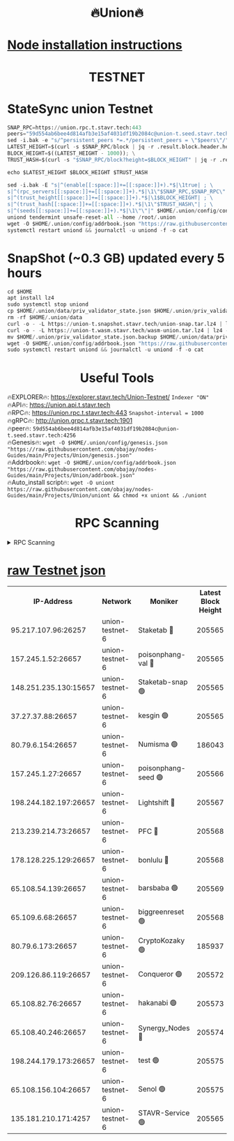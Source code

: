 <h1 align="center"> 🔥Union🔥</h1>

[Node installation instructions](https://github.com/obajay/nodes-Guides/tree/main/Projects/Union)
=

<h1 align="center"> TESTNET</h1>

# StateSync union Testnet
```python
SNAP_RPC=https://union.rpc.t.stavr.tech:443
peers="59d554ab6bee4d814afb3e15af4031df19b2084c@union-t.seed.stavr.tech:4256"
sed -i.bak -e "s/^persistent_peers *=.*/persistent_peers = \"$peers\"/" $HOME/.union/config/config.toml
LATEST_HEIGHT=$(curl -s $SNAP_RPC/block | jq -r .result.block.header.height); \
BLOCK_HEIGHT=$((LATEST_HEIGHT - 1000)); \
TRUST_HASH=$(curl -s "$SNAP_RPC/block?height=$BLOCK_HEIGHT" | jq -r .result.block_id.hash)

echo $LATEST_HEIGHT $BLOCK_HEIGHT $TRUST_HASH

sed -i.bak -E "s|^(enable[[:space:]]+=[[:space:]]+).*$|\1true| ; \
s|^(rpc_servers[[:space:]]+=[[:space:]]+).*$|\1\"$SNAP_RPC,$SNAP_RPC\"| ; \
s|^(trust_height[[:space:]]+=[[:space:]]+).*$|\1$BLOCK_HEIGHT| ; \
s|^(trust_hash[[:space:]]+=[[:space:]]+).*$|\1\"$TRUST_HASH\"| ; \
s|^(seeds[[:space:]]+=[[:space:]]+).*$|\1\"\"|" $HOME/.union/config/config.toml
uniond tendermint unsafe-reset-all --home /root/.union
wget -O $HOME/.union/config/addrbook.json "https://raw.githubusercontent.com/obajay/nodes-Guides/main/Projects/Union/addrbook.json"
systemctl restart uniond && journalctl -u uniond -f -o cat
```
# SnapShot (~0.3 GB) updated every 5 hours
```python
cd $HOME
apt install lz4
sudo systemctl stop uniond
cp $HOME/.union/data/priv_validator_state.json $HOME/.union/priv_validator_state.json.backup
rm -rf $HOME/.union/data
curl -o - -L https://union-t.snapshot.stavr.tech/union-snap.tar.lz4 | lz4 -c -d - | tar -x -C $HOME/.union --strip-components 2
curl -o - -L https://union-t.wasm.stavr.tech/wasm-union.tar.lz4 | lz4 -c -d - | tar -x -C $HOME/.union --strip-components 2
mv $HOME/.union/priv_validator_state.json.backup $HOME/.union/data/priv_validator_state.json
wget -O $HOME/.union/config/addrbook.json "https://raw.githubusercontent.com/obajay/nodes-Guides/main/Projects/Union/addrbook.json"
sudo systemctl restart uniond && journalctl -u uniond -f -o cat
```
 <h1 align="center"> Useful Tools</h1>
 
🔥EXPLORER🔥: https://explorer.stavr.tech/Union-Testnet/        `Indexer "ON"` \
🔥API🔥:      https://union.api.t.stavr.tech \
🔥RPC🔥:      https://union.rpc.t.stavr.tech:443              `Snapshot-interval = 1000` \
🔥gRPC🔥:     http://union.grpc.t.stavr.tech:1901 \
🔥peer🔥:     `59d554ab6bee4d814afb3e15af4031df19b2084c@union-t.seed.stavr.tech:4256` \
🔥Genesis🔥:     `wget -O $HOME/.union/config/genesis.json "https://raw.githubusercontent.com/obajay/nodes-Guides/main/Projects/Union/genesis.json"` \
🔥Addrbook🔥: ```wget -O $HOME/.union/config/addrbook.json "https://raw.githubusercontent.com/obajay/nodes-Guides/main/Projects/Union/addrbook.json"``` \
🔥Auto_install script🔥:  `wget -O uniont https://raw.githubusercontent.com/obajay/nodes-Guides/main/Projects/Union/uniont && chmod +x uniont && ./uniont`

<h1 align="center"> RPC Scanning</h1>

<details>
<summary>RPC Scanning</summary>

<h2 align="center"> We scan nodes in real time every 4 hours. And we provide the final result of RPC endpoints.
We cannot influence the operation of these nodes in any way. </h2>


```python
If Voting Power is higher than 0 --> then the Node is a validator of the network and may be subject to attack and be a potential threat to the chain.
```
```python
We marked such validators with a red symbol
```

</details>

[raw Testnet json](https://rpc-check.uniont.stavr.tech/uniont/rpc-uniont-result.json)
=



<table><tr><th>IP-Address</th><th>Network</th><th>Moniker</th><th>Latest Block Height</th><th>Earliest Block Height</th><th>Catching Up</th><th>Tx Index</th><th>Voting Power</th><th>Scan Time</th></tr><tr><td>95.217.107.96:26257</td><td>union-testnet-6</td><td>Staketab 🔴</td><td>205565</td><td>1</td><td>False</td><td>on</td><td>1000002</td><td>2024-02-26T22:55:54.220272691UTC</td></tr><tr><td>157.245.1.52:26657</td><td>union-testnet-6</td><td>poisonphang-val 🔴</td><td>205565</td><td>1</td><td>False</td><td>on</td><td>1000000</td><td>2024-02-26T22:55:54.850776945UTC</td></tr><tr><td>148.251.235.130:15657</td><td>union-testnet-6</td><td>Staketab-snap 🟢</td><td>205565</td><td>1</td><td>False</td><td>on</td><td>0</td><td>2024-02-26T22:55:55.423616844UTC</td></tr><tr><td>37.27.37.88:26657</td><td>union-testnet-6</td><td>kesgin 🟢</td><td>205565</td><td>1</td><td>False</td><td>on</td><td>0</td><td>2024-02-26T22:55:55.746883589UTC</td></tr><tr><td>80.79.6.154:26657</td><td>union-testnet-6</td><td>Numisma 🟢</td><td>186043</td><td>1</td><td>False</td><td>on</td><td>0</td><td>2024-02-26T22:56:00.195236211UTC</td></tr><tr><td>157.245.1.27:26657</td><td>union-testnet-6</td><td>poisonphang-seed 🟢</td><td>205566</td><td>1</td><td>False</td><td>on</td><td>0</td><td>2024-02-26T22:56:00.808901727UTC</td></tr><tr><td>198.244.182.197:26657</td><td>union-testnet-6</td><td>Lightshift 🔴</td><td>205567</td><td>1</td><td>False</td><td>on</td><td>1000000</td><td>2024-02-26T22:56:03.137433735UTC</td></tr><tr><td>213.239.214.73:26657</td><td>union-testnet-6</td><td>PFC 🔴</td><td>205568</td><td>1</td><td>False</td><td>on</td><td>1000001</td><td>2024-02-26T22:56:13.573533550UTC</td></tr><tr><td>178.128.225.129:26657</td><td>union-testnet-6</td><td>bonlulu 🔴</td><td>205568</td><td>1</td><td>False</td><td>on</td><td>1000000</td><td>2024-02-26T22:56:14.241720910UTC</td></tr><tr><td>65.108.54.139:26657</td><td>union-testnet-6</td><td>barsbaba 🟢</td><td>205569</td><td>1</td><td>False</td><td>on</td><td>0</td><td>2024-02-26T22:56:14.553271430UTC</td></tr><tr><td>65.109.6.68:26657</td><td>union-testnet-6</td><td>biggreenreset 🟢</td><td>205568</td><td>1</td><td>False</td><td>on</td><td>0</td><td>2024-02-26T22:56:15.334816568UTC</td></tr><tr><td>80.79.6.173:26657</td><td>union-testnet-6</td><td>CryptoKozaky 🟢</td><td>185937</td><td>1</td><td>False</td><td>on</td><td>0</td><td>2024-02-26T22:56:17.737392065UTC</td></tr><tr><td>209.126.86.119:26657</td><td>union-testnet-6</td><td>Conqueror 🟢</td><td>205572</td><td>1</td><td>False</td><td>on</td><td>0</td><td>2024-02-26T22:56:36.750834961UTC</td></tr><tr><td>65.108.82.76:26657</td><td>union-testnet-6</td><td>hakanabi 🟢</td><td>205573</td><td>1</td><td>False</td><td>on</td><td>0</td><td>2024-02-26T22:56:43.229014423UTC</td></tr><tr><td>65.108.40.246:26657</td><td>union-testnet-6</td><td>Synergy_Nodes 🔴</td><td>205574</td><td>1</td><td>False</td><td>on</td><td>1000001</td><td>2024-02-26T22:56:49.677469038UTC</td></tr><tr><td>198.244.179.173:26657</td><td>union-testnet-6</td><td>test 🟢</td><td>205575</td><td>1</td><td>False</td><td>on</td><td>0</td><td>2024-02-26T22:56:52.378604757UTC</td></tr><tr><td>65.108.156.104:26657</td><td>union-testnet-6</td><td>Senol 🟢</td><td>205575</td><td>1</td><td>False</td><td>on</td><td>0</td><td>2024-02-26T22:56:52.720276770UTC</td></tr><tr><td>135.181.210.171:4257</td><td>union-testnet-6</td><td>STAVR-Service 🟢</td><td>205565</td><td>204001</td><td>False</td><td>on</td><td>0</td><td>2024-02-26T22:55:55.165597625UTC</td></tr></table>
